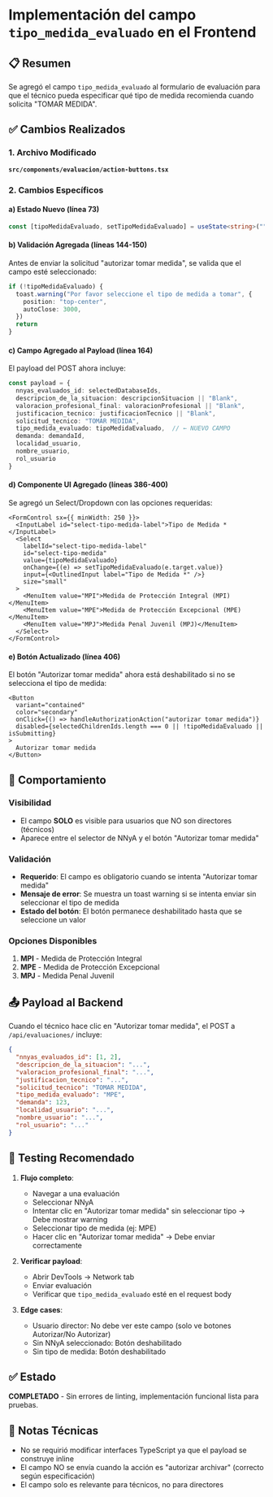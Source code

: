 # Implementación del campo `tipo_medida_evaluado` en el Frontend

## 📋 Resumen
Se agregó el campo `tipo_medida_evaluado` al formulario de evaluación para que el técnico pueda especificar qué tipo de medida recomienda cuando solicita "TOMAR MEDIDA".

## ✅ Cambios Realizados

### 1. Archivo Modificado
**`src/components/evaluacion/action-buttons.tsx`**

### 2. Cambios Específicos

#### a) Estado Nuevo (línea 73)
```typescript
const [tipoMedidaEvaluado, setTipoMedidaEvaluado] = useState<string>("")
```

#### b) Validación Agregada (líneas 144-150)
Antes de enviar la solicitud "autorizar tomar medida", se valida que el campo esté seleccionado:
```typescript
if (!tipoMedidaEvaluado) {
  toast.warning("Por favor seleccione el tipo de medida a tomar", {
    position: "top-center",
    autoClose: 3000,
  })
  return
}
```

#### c) Campo Agregado al Payload (línea 164)
El payload del POST ahora incluye:
```typescript
const payload = {
  nnyas_evaluados_id: selectedDatabaseIds,
  descripcion_de_la_situacion: descripcionSituacion || "Blank",
  valoracion_profesional_final: valoracionProfesional || "Blank",
  justificacion_tecnico: justificacionTecnico || "Blank",
  solicitud_tecnico: "TOMAR MEDIDA",
  tipo_medida_evaluado: tipoMedidaEvaluado,  // ← NUEVO CAMPO
  demanda: demandaId,
  localidad_usuario,
  nombre_usuario,
  rol_usuario
}
```

#### d) Componente UI Agregado (líneas 386-400)
Se agregó un Select/Dropdown con las opciones requeridas:
```tsx
<FormControl sx={{ minWidth: 250 }}>
  <InputLabel id="select-tipo-medida-label">Tipo de Medida *</InputLabel>
  <Select
    labelId="select-tipo-medida-label"
    id="select-tipo-medida"
    value={tipoMedidaEvaluado}
    onChange={(e) => setTipoMedidaEvaluado(e.target.value)}
    input={<OutlinedInput label="Tipo de Medida *" />}
    size="small"
  >
    <MenuItem value="MPI">Medida de Protección Integral (MPI)</MenuItem>
    <MenuItem value="MPE">Medida de Protección Excepcional (MPE)</MenuItem>
    <MenuItem value="MPJ">Medida Penal Juvenil (MPJ)</MenuItem>
  </Select>
</FormControl>
```

#### e) Botón Actualizado (línea 406)
El botón "Autorizar tomar medida" ahora está deshabilitado si no se selecciona el tipo de medida:
```tsx
<Button
  variant="contained"
  color="secondary"
  onClick={() => handleAuthorizationAction("autorizar tomar medida")}
  disabled={selectedChildrenIds.length === 0 || !tipoMedidaEvaluado || isSubmitting}
>
  Autorizar tomar medida
</Button>
```

## 🎯 Comportamiento

### Visibilidad
- El campo **SOLO** es visible para usuarios que NO son directores (técnicos)
- Aparece entre el selector de NNyA y el botón "Autorizar tomar medida"

### Validación
- **Requerido**: El campo es obligatorio cuando se intenta "Autorizar tomar medida"
- **Mensaje de error**: Se muestra un toast warning si se intenta enviar sin seleccionar el tipo de medida
- **Estado del botón**: El botón permanece deshabilitado hasta que se seleccione un valor

### Opciones Disponibles
1. **MPI** - Medida de Protección Integral
2. **MPE** - Medida de Protección Excepcional  
3. **MPJ** - Medida Penal Juvenil

## 📤 Payload al Backend

Cuando el técnico hace clic en "Autorizar tomar medida", el POST a `/api/evaluaciones/` incluye:

```json
{
  "nnyas_evaluados_id": [1, 2],
  "descripcion_de_la_situacion": "...",
  "valoracion_profesional_final": "...",
  "justificacion_tecnico": "...",
  "solicitud_tecnico": "TOMAR MEDIDA",
  "tipo_medida_evaluado": "MPE",
  "demanda": 123,
  "localidad_usuario": "...",
  "nombre_usuario": "...",
  "rol_usuario": "..."
}
```

## 🧪 Testing Recomendado

1. **Flujo completo**:
   - Navegar a una evaluación
   - Seleccionar NNyA
   - Intentar clic en "Autorizar tomar medida" sin seleccionar tipo → Debe mostrar warning
   - Seleccionar tipo de medida (ej: MPE)
   - Hacer clic en "Autorizar tomar medida" → Debe enviar correctamente

2. **Verificar payload**:
   - Abrir DevTools → Network tab
   - Enviar evaluación
   - Verificar que `tipo_medida_evaluado` esté en el request body

3. **Edge cases**:
   - Usuario director: No debe ver este campo (solo ve botones Autorizar/No Autorizar)
   - Sin NNyA seleccionado: Botón deshabilitado
   - Sin tipo de medida: Botón deshabilitado

## ✅ Estado
**COMPLETADO** - Sin errores de linting, implementación funcional lista para pruebas.

## 📝 Notas Técnicas
- No se requirió modificar interfaces TypeScript ya que el payload se construye inline
- El campo NO se envía cuando la acción es "autorizar archivar" (correcto según especificación)
- El campo solo es relevante para técnicos, no para directores

